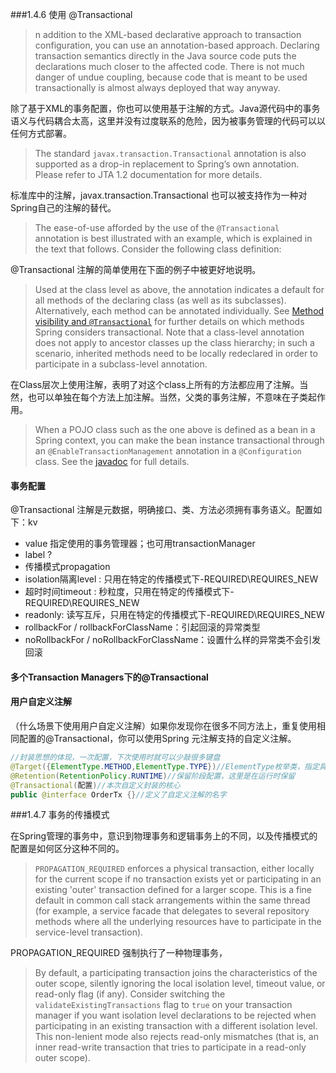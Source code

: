###1.4.6 使用 @Transactional

> n addition to the XML-based declarative approach to transaction configuration, you can use an annotation-based approach. Declaring transaction semantics directly in the Java source code puts the declarations much closer to the affected code. There is not much danger of undue coupling, because code that is meant to be used transactionally is almost always deployed that way anyway.

除了基于XML的事务配置，你也可以使用基于注解的方式。Java源代码中的事务语义与代码耦合太高，这里并没有过度联系的危险，因为被事务管理的代码可以以任何方式部署。

> The standard `javax.transaction.Transactional` annotation is also supported as a drop-in replacement to Spring’s own annotation. Please refer to JTA 1.2 documentation for more details.

标准库中的注解，javax.transaction.Transactional 也可以被支持作为一种对Spring自己的注解的替代。

> The ease-of-use afforded by the use of the `@Transactional` annotation is best illustrated with an example, which is explained in the text that follows. Consider the following class definition:

@Transactional 注解的简单使用在下面的例子中被更好地说明。

> Used at the class level as above, the annotation indicates a default for all methods of the declaring class (as well as its subclasses). Alternatively, each method can be annotated individually. See [Method visibility and `@Transactional`](https://docs.spring.io/spring-framework/docs/current/reference/html/data-access.html#transaction-declarative-annotations-method-visibility) for further details on which methods Spring considers transactional. Note that a class-level annotation does not apply to ancestor classes up the class hierarchy; in such a scenario, inherited methods need to be locally redeclared in order to participate in a subclass-level annotation.

在Class层次上使用注解，表明了对这个class上所有的方法都应用了注解。当然，也可以单独在每个方法上加注解。当然，父类的事务注解，不意味在子类起作用。

> When a POJO class such as the one above is defined as a bean in a Spring context, you can make the bean instance transactional through an `@EnableTransactionManagement` annotation in a `@Configuration` class. See the [javadoc](https://docs.spring.io/spring-framework/docs/5.3.19/javadoc-api/org/springframework/transaction/annotation/EnableTransactionManagement.html) for full details.



#### 	事务配置

@Transactional 注解是元数据，明确接口、类、方法必须拥有事务语义。配置如下：kv

* value 指定使用的事务管理器；也可用transactionManager
* label ?
* 传播模式propagation
* isolation隔离level : 只用在特定的传播模式下-REQUIRED\REQUIRES_NEW
* 超时时间timeout : 秒粒度，只用在特定的传播模式下-REQUIRED\REQUIRES_NEW
* readonly: 读写互斥，只用在特定的传播模式下-REQUIRED\REQUIRES_NEW
* rollbackFor / rollbackForClassName：引起回滚的异常类型
* noRollbackFor / noRollbackForClassName：设置什么样的异常类不会引发回滚



#### 多个Transaction Managers下的@Transactional



#### 用户自定义注解

（什么场景下使用用户自定义注解）如果你发现你在很多不同方法上，重复使用相同配置的@Transactional，你可以使用Spring 元注解支持的自定义注解。

```java
//封装思想的体现，一次配置，下次使用时就可以少敲很多键盘
@Target({ElementType.METHOD,ElementType.TYPE})//ElementType枚举类，指定具体的注解作用的范围，这里是方法、类上
@Retention(RetentionPolicy.RUNTIME)//保留阶段配置，这里是在运行时保留
@Transactional(配置)//本次自定义封装的核心
public @interface OrderTx {}//定义了自定义注解的名字
```



###1.4.7 事务的传播模式

在Spring管理的事务中，意识到物理事务和逻辑事务上的不同，以及传播模式的配置是如何区分这种不同的。

> `PROPAGATION_REQUIRED` enforces a physical transaction, either locally for the current scope if no transaction exists yet or participating in an existing 'outer' transaction defined for a larger scope. This is a fine default in common call stack arrangements within the same thread (for example, a service facade that delegates to several repository methods where all the underlying resources have to participate in the service-level transaction).

PROPAGATION_REQUIRED 强制执行了一种物理事务，



> By default, a participating transaction joins the characteristics of the outer scope, silently ignoring the local isolation level, timeout value, or read-only flag (if any). Consider switching the `validateExistingTransactions` flag to `true` on your transaction manager if you want isolation level declarations to be rejected when participating in an existing transaction with a different isolation level. This non-lenient mode also rejects read-only mismatches (that is, an inner read-write transaction that tries to participate in a read-only outer scope).



